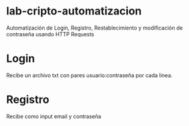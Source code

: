 # lab-cripto-automatizacion
Automatización de Login, Registro, Restablecimiento y modificación de contraseña usando HTTP Requests

# Login
Recibe un archivo txt con pares usuario:contraseña por cada linea.

# Registro
Recibe como input email y contraseña

